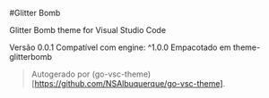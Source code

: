 #Glitter Bomb

Glitter Bomb theme for Visual Studio Code

Versão 0.0.1
Compatível com engine: ^1.0.0
Empacotado em theme-glitterbomb

> Autogerado por (go-vsc-theme)[https://github.com/NSAlbuquerque/go-vsc-theme].